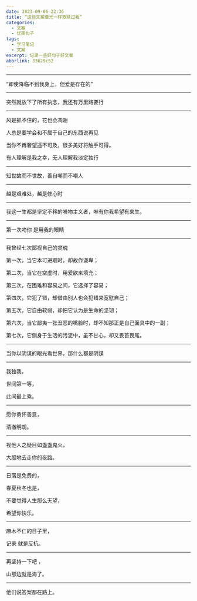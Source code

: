 ```yaml
---
date: 2023-09-06 22:36
title: “这些文案像光一样救赎过我”
categories:
  - 文案
  - 优美句子
tags:
  - 学习笔记
  - 文案
excerpt: 记录一些好句子好文案
abbrlink: 33629c52
---
```


---

“即使降临不到我身上，但爱是存在的”

---

突然就放下了所有执念，我还有万里路要行

---

风是抓不住的，花也会凋谢

人总是要学会和不属于自己的东西说再见

当你不再奢望遥不可及，很多美好将触手可得。

有人理解是我之幸，无人理解我淡定独行

---

知世故而不世故，善自嘲而不嘲人

---

越是艰难处，越是修心时

---

我这一生都是坚定不移的唯物主义者，唯有你我希望有来生。

---

第一次吻你 是用我的眼睛

---

我曾经七次鄙视自己的灵魂

第一次，当它本可进取时，却故作谦卑；

第二次，当它在空虚时，用爱欲来填充；

第三次，在困难和容易之间，它选择了容易；

第四次，它犯了错，却借由别人也会犯错来宽慰自己；

第五次，它自由软弱，却把它认为是生命的坚韧；

第六次，当它鄙夷一张丑恶的嘴脸时，却不知那正是自己面具中的一副；

第七次，它侧身于生活的污泥中，虽不甘心，却又畏首畏尾。

---

当你以阴谋的眼光看世界，那什么都是阴谋

---

我独我， 

世间第一等， 

此间最上乘。

---

愿你勇怀善意， 

清澈明朗。

---

视他人之疑目如盏盏鬼火，

大胆地去走你的夜路。

---

日落是免费的，

春夏秋冬也是，

不要觉得人生那么无望，

希望你快乐。

---

麻木不仁的日子里，

记录 就是反抗。

---

再坚持一下吧 ，

山那边就是海了。

---

他们说答案都在路上。